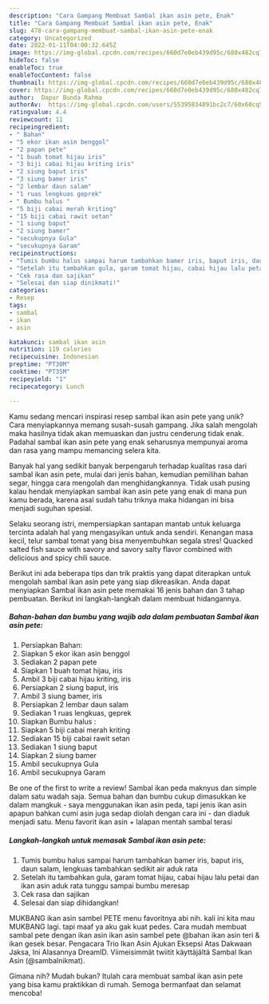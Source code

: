```yaml
---
description: "Cara Gampang Membuat Sambal ikan asin pete, Enak"
title: "Cara Gampang Membuat Sambal ikan asin pete, Enak"
slug: 478-cara-gampang-membuat-sambal-ikan-asin-pete-enak
category: Uncategorized
date: 2022-01-11T04:00:32.645Z
image: https://img-global.cpcdn.com/recipes/660d7e0eb439d95c/680x482cq70/sambal-ikan-asin-pete-foto-resep-utama.jpg
hideToc: false
enableToc: true
enableTocContent: false
thumbnail: https://img-global.cpcdn.com/recipes/660d7e0eb439d95c/680x482cq70/sambal-ikan-asin-pete-foto-resep-utama.jpg
cover: https://img-global.cpcdn.com/recipes/660d7e0eb439d95c/680x482cq70/sambal-ikan-asin-pete-foto-resep-utama.jpg
author:  Dapur Bunda Rahma
authorAv:  https://img-global.cpcdn.com/users/55395834891bc2c7/60x60cq50/avatar.jpg
ratingvalue: 4.4
reviewcount: 11
recipeingredient:
- " Bahan"
- "5 ekor ikan asin benggol"
- "2 papan pete"
- "1 buah tomat hijau iris"
- "3 biji cabai hijau kriting iris"
- "2 siung baput iris"
- "3 siung bamer iris"
- "2 lembar daun salam"
- "1 ruas lengkuas geprek"
- " Bumbu halus "
- "5 biji cabai merah kriting"
- "15 biji cabai rawit setan"
- "1 siung baput"
- "2 siung bamer"
- "secukupnya Gula"
- "secukupnya Garam"
recipeinstructions:
- "Tumis bumbu halus sampai harum tambahkan bamer iris, baput iris, daun salam, lengkuas tambahkan sedikit air aduk rata"
- "Setelah itu tambahkan gula, garam tomat hijau, cabai hijau lalu petai dan ikan asin aduk rata tunggu sampai bumbu meresap"
- "Cek rasa dan sajikan"
- "Selesai dan siap dinikmati!"
categories:
- Resep
tags:
- sambal
- ikan
- asin

katakunci: sambal ikan asin 
nutrition: 119 calories
recipecuisine: Indonesian
preptime: "PT30M"
cooktime: "PT35M"
recipeyield: "1"
recipecategory: Lunch

---
```



Kamu sedang mencari inspirasi resep sambal ikan asin pete yang unik? Cara menyiapkannya memang susah-susah gampang. Jika salah mengolah maka hasilnya tidak akan memuaskan dan justru cenderung tidak enak. Padahal sambal ikan asin pete yang enak seharusnya mempunyai aroma dan rasa yang mampu memancing selera kita.


Banyak hal yang sedikit banyak berpengaruh terhadap kualitas rasa dari sambal ikan asin pete, mulai dari jenis bahan, kemudian pemilihan bahan segar, hingga cara mengolah dan menghidangkannya. Tidak usah pusing kalau hendak menyiapkan sambal ikan asin pete yang enak di mana pun kamu berada, karena asal sudah tahu triknya maka hidangan ini bisa menjadi suguhan spesial.

Selaku seorang istri, mempersiapkan santapan mantab untuk keluarga tercinta adalah hal yang mengasyikan untuk anda sendiri. Kenangan masa kecil, telur sambal tomat yang bisa menyembuhkan segala stres! Quacked salted fish sauce with savory and savory salty flavor combined with delicious and spicy chili sauce.


Berikut ini ada beberapa tips dan trik praktis yang dapat diterapkan untuk mengolah sambal ikan asin pete yang siap dikreasikan. Anda dapat menyiapkan Sambal ikan asin pete memakai 16 jenis bahan dan 3 tahap pembuatan. Berikut ini langkah-langkah dalam membuat hidangannya.

<!--inarticleads1-->

##### Bahan-bahan dan bumbu yang wajib ada dalam pembuatan Sambal ikan asin pete:

1. Persiapkan  Bahan:
1. Siapkan 5 ekor ikan asin benggol
1. Sediakan 2 papan pete
1. Siapkan 1 buah tomat hijau, iris
1. Ambil 3 biji cabai hijau kriting, iris
1. Persiapkan 2 siung baput, iris
1. Ambil 3 siung bamer, iris
1. Persiapkan 2 lembar daun salam
1. Sediakan 1 ruas lengkuas, geprek
1. Siapkan  Bumbu halus :
1. Siapkan 5 biji cabai merah kriting
1. Sediakan 15 biji cabai rawit setan
1. Sediakan 1 siung baput
1. Siapkan 2 siung bamer
1. Ambil secukupnya Gula
1. Ambil secukupnya Garam


Be one of the first to write a review! Sambal ikan peda maknyus dan simple dalam satu wadah saja. Semua bahan dan bumbu cukup dimasukkan ke dalam mangkuk - saya menggunakan ikan asin peda, tapi jenis ikan asin apapun bahkan cumi asin juga sedap diolah dengan cara ini - dan diaduk menjadi satu. Menu favorit ikan asin + lalapan mentah sambal terasi 

<!--inarticleads2-->

##### Langkah-langkah untuk memasak Sambal ikan asin pete:

1. Tumis bumbu halus sampai harum tambahkan bamer iris, baput iris, daun salam, lengkuas tambahkan sedikit air aduk rata
1. Setelah itu tambahkan gula, garam tomat hijau, cabai hijau lalu petai dan ikan asin aduk rata tunggu sampai bumbu meresap
1. Cek rasa dan sajikan
1. Selesai dan siap dihidangkan!

MUKBANG ikan asin sambel PETE menu favoritnya abi nih. kali ini kita mau MUKBANG lagi. tapi maaf ya aku gak kuat pedes. Cara mudah membuat sambal pete dengan ikan asin ikan asin sambel pete @bahan ikan asin teri &amp; ikan gesek besar. Pengacara Trio Ikan Asin Ajukan Eksepsi Atas Dakwaan Jaksa, Ini Alasannya DreamID. Viimeisimmät twiitit käyttäjältä Sambal Ikan Asin (@sambalnikmat). 

Gimana nih? Mudah bukan? Itulah cara membuat sambal ikan asin pete yang bisa kamu praktikkan di rumah. Semoga bermanfaat dan selamat mencoba!
